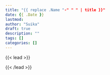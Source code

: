 ```yaml
---
title: "{{ replace .Name "-" " " | title }}"
date: {{ .Date }}
lastmod: 
author: "Suika"
draft: true
description: ""
tags: []
categories: []
---
```


{{< lead >}}

{{< /lead >}}
